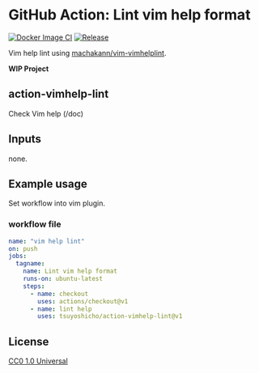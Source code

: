 # GitHub Action: Lint vim help format

[![Docker Image CI](https://github.com/tsuyoshicho/action-vimhelp-lint/workflows/Docker%20Image%20CI/badge.svg)](https://github.com/tsuyoshicho/action-vimhelp-lint/actions)
[![Release](https://github.com/tsuyoshicho/action-vimhelp-lint/workflows/release/badge.svg)](https://github.com/tsuyoshicho/action-vimhelp-lint/releases)

Vim help lint using [machakann/vim-vimhelplint](https://github.com/machakann/vim-vimhelplint).

__WIP Project__

## action-vimhelp-lint

Check Vim help (/doc)

## Inputs

none.

## Example usage

Set workflow into vim plugin.

### workflow file

```yml
name: "vim help lint"
on: push
jobs:
  tagname:
    name: Lint vim help format
    runs-on: ubuntu-latest
    steps:
      - name: checkout
        uses: actions/checkout@v1
      - name: lint help
        uses: tsuyoshicho/action-vimhelp-lint@v1
```

## License

[CC0 1.0 Universal](http://creativecommons.org/publicdomain/zero/1.0/)
